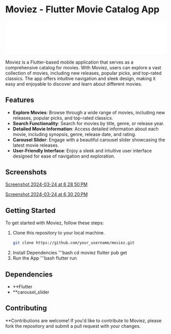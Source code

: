 # Moviez - Flutter Movie Catalog App

![Moviez Logo](assets/logo.png)

Moviez is a Flutter-based mobile application that serves as a comprehensive catalog for movies. With Moviez, users can explore a vast collection of movies, including new releases, popular picks, and top-rated classics. The app offers intuitive navigation and sleek design, making it easy and enjoyable to discover and learn about different movies.

## Features

- **Explore Movies**: Browse through a wide range of movies, including new releases, popular picks, and top-rated classics.
- **Search Functionality**: Search for movies by title, genre, or release year.
- **Detailed Movie Information**: Access detailed information about each movie, including synopsis, genre, release date, and rating.
- **Carousel Slider**: Engage with a beautiful carousel slider showcasing the latest movie releases.
- **User-Friendly Interface**: Enjoy a sleek and intuitive user interface designed for ease of navigation and exploration.

## Screenshots

[Screenshot 2024-03-24 at 6 28 50 PM](https://github.com/Ankit180898/moviez/assets/48925155/aea0b776-e0c8-4f11-afed-535e09367402)

[Screenshot 2024-03-24 at 6 30 20 PM](https://github.com/Ankit180898/moviez/assets/48925155/abba4167-f491-431c-a885-f74291b9fa6c)

## Getting Started

To get started with Moviez, follow these steps:

1. Clone this repository to your local machine.
   ```bash
   git clone https://github.com/your_username/moviez.git

2. Install Dependencies
   '''bash
   cd moviez
   flutter pub get
3. Run the App
   '''bash
   flutter run


## Dependencies
   - **Flutter
   - **carousel_slider

## Contributing
   **Contributions are welcome! If you'd like to contribute to Moviez, 
   please fork the repository and submit a pull request with your changes.

